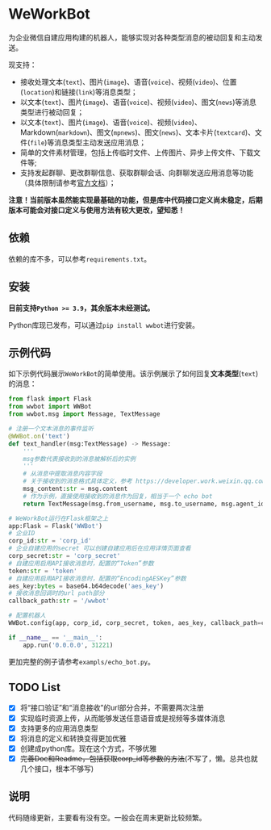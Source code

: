 # WeWorkBot

为企业微信自建应用构建的机器人，能够实现对各种类型消息的被动回复和主动发送。

现支持：
- 接收处理文本(`text`)、图片(`image`)、语音(`voice`)、视频(`video`)、位置(`location`)和链接(`link`)等消息类型；
- 以文本(`text`)、图片(`image`)、语音(`voice`)、视频(`video`)、图文(`news`)等消息类型进行被动回复；
- 以文本(`text`)、图片(`image`)、语音(`voice`)、视频(`video`)、Markdown(`markdown`)、图文(`mpnews`)、图文(`news`)、文本卡片(`textcard`)、文件(`file`)等消息类型主动发送应用消息；
- 简单的文件素材管理，包括上传临时文件、上传图片、异步上传文件、下载文件等;
- 支持发起群聊、更改群聊信息、获取群聊会话、向群聊发送应用消息等功能（具体限制请参考[官方文档](https://developer.work.weixin.qq.com/document/path/90244)）；

**注意！当前版本虽然能实现最基础的功能，但是库中代码接口定义尚未稳定，后期版本可能会对接口定义与使用方法有较大更改，望知悉！**

## 依赖

依赖的库不多，可以参考`requirements.txt`。

## 安装

**目前支持`Python >= 3.9`，其余版本未经测试。**

Python库现已发布，可以通过`pip install wwbot`进行安装。

## 示例代码

如下示例代码展示`WeWorkBot`的简单使用。该示例展示了如何回复**文本类型**(`text`)的消息：
```python
from flask import Flask
from wwbot import WWBot
from wwbot.msg import Message, TextMessage

# 注册一个文本消息的事件监听
@WWBot.on('text')
def text_handler(msg:TextMessage) -> Message:
    '''
    msg参数代表接收到的消息被解析后的实例
    '''
    # 从消息中提取消息内容字段
    # 关于接收到的消息格式具体定义，参考 https://developer.work.weixin.qq.com/document/path/90239
    msg_content:str = msg.content
    # 作为示例，直接使用接收到的消息作为回复，相当于一个 echo bot
    return TextMessage(msg.from_username, msg.to_username, msg.agent_id, msg_content)

# WeWorkBot运行在Flask框架之上
app:Flask = Flask('WWBot')
# 企业ID 
corp_id:str = 'corp_id'
# 企业自建应用的secret 可以创建自建应用后在应用详情页面查看
corp_secret:str = 'corp_secret'
# 自建应用启用API接收消息时，配置的“Token”参数
token:str = 'token'
# 自建应用启用API接收消息时，配置的“EncodingAESKey”参数
aes_key:bytes = base64.b64decode('aes_key')
# 接收消息回调时的url path部分
callback_path:str = '/wwbot'

# 配置机器人
WWBot.config(app, corp_id, corp_secret, token, aes_key, callback_path=callback_path)

if __name__ == '__main__':
    app.run('0.0.0.0', 31221)
```
更加完整的例子请参考`exampls/echo_bot.py`。

## TODO List

- [x] 将“接口验证”和“消息接收”的url部分合并，不需要两次注册
- [x] 实现临时资源上传，从而能够发送任意语音或是视频等多媒体消息
- [x] 支持更多的应用消息类型
- [x] 将消息的定义和转换变得更加优雅
- [x] 创建成python库。现在这个方式，不够优雅
- [x] ~~完善Doc和Readme，包括获取corp_id等参数的方法~~(不写了，懒。总共也就几个接口，根本不够写)

## 说明

代码随缘更新，主要看有没有空。一般会在周末更新比较频繁。